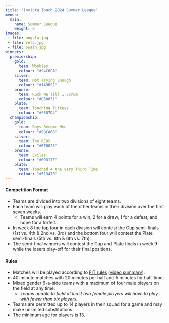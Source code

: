 ```yaml
---
title: 'Invicta Touch 2024 Summer League'
menus:
  main:
    name: Summer League
    weight: 6
images:
 - file: angela.jpg
 - file: refs.jpg
 - file: owain.jpg
winners:
  premiership:
    gold:
      team: Wombles
      colour: "#94C6CA"
    silver:
      team: Not Trying Enough
      colour: "#1A9BE2"
    bronze:
      team: Ruck Me Till I Scrum
      colour: "#D50051"
    plate:
      team: Touching Turkeys
      colour: "#F6D7D4"
  championship:
    gold:
      team: Boys Become Men
      colour: "#98CA68"
    silver:
      team: The REDS
      colour: "#BF0026"
    bronze:
      team: Exiles
      colour: "#09317F"
    plate:
      team: Touched 4 the Very Third Time
      colour: "#513470"
---
```



#### Competition Format
* Teams are divided into two divisions of eight teams.
* Each team will play each of the other teams in their division over the first seven weeks.
  * Teams will earn 4 points for a win, 2 for a draw, 1 for a defeat, and none for a forfeit.
* In week 8 the top four in each division will contest the Cup semi-finals (1st vs. 4th & 2nd vs. 3rd)
and the bottom four will contest the Plate semi-finals (5th vs. 8th & 6th vs. 7th).
* The semi-final winners will contest the Cup and Plate finals in week 9 while the losers play-off for their final positions.

#### Rules
* Matches will be played according to [FIT rules](https://www.internationaltouch.org/media/FIT%205th%20Edition%20Rulebook.pdf)
([video summary](https://www.youtube.com/watch?v=4YHjW094-AY)).
* 40-minute matches with 20 minutes per half and 5 minutes for half-time.
* Mixed gender 6-a-side teams with a maximum of four male players on the field at any time.
  * *Teams unable to field at least two female players will have to play with fewer than six players.*
* Teams are permitted up to 14 players in their squad for a game and may make unlimited substitutions.
* The minimum age for players is 13.
